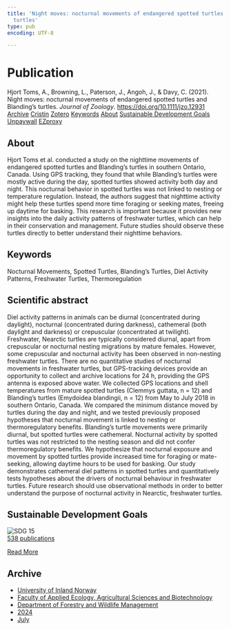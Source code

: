 ```yaml
---
title: 'Night moves: nocturnal movements of endangered spotted turtles and Blanding’s
  turtles'
type: pub
encoding: UTF-8

---
```

<h1>Publication</h1>
<article id="csl-bib-container-JECGCGH5" class="csl-bib-container">
  <div class="csl-bib-body"> <div class="csl-entry">Hjort Toms, A., Browning, L., Paterson, J., Angoh, J., &#38; Davy, C. (2021). Night moves: nocturnal movements of endangered spotted turtles and Blanding’s turtles. <i>Journal of Zoology</i>. <a href="https://doi.org/10.1111/jzo.12931">https://doi.org/10.1111/jzo.12931</a></div> </div>
  <div class="csl-bib-buttons">
    <a href="#taxonomy-article-JECGCGH5" alt="archive" class="csl-bib-button">Archive</a>
    <a href="https://app.cristin.no/results/show.jsf?id=2280742" alt="Cristin" class="csl-bib-button">Cristin</a>
    <a href="http://zotero.org/groups/5881554/items/JECGCGH5" alt="Zotero" class="csl-bib-button">Zotero</a>
    <a href="#keywords-article-JECGCGH5" alt="keywords" class="csl-bib-button">Keywords</a>
    <a href="#about-article-JECGCGH5" alt="about_pub" class="csl-bib-button">About</a>
    <a href="#sdg-article-JECGCGH5" alt="sdg" class="csl-bib-button">Sustainable Development Goals</a>
    <a href="https://doi.org/10.1111/jzo.12931" alt="Unpaywall" class="csl-bib-button">Unpaywall</a>
    <a href="https://doi.org/10.1111/jzo.12931" alt="EZproxy" class="csl-bib-button">EZproxy</a>
  </div>
  <div id="csl-bib-meta-container-JECGCGH5"></div>
</article>
<div id="csl-bib-meta-JECGCGH5" class="csl-bib-meta">
  <article id="about-article-JECGCGH5" class="about_pub-article">
    <h1>About</h1>
    Hjort Toms et al. conducted a study on the nighttime movements of endangered spotted turtles and Blanding’s turtles in southern Ontario, Canada. Using GPS tracking, they found that while Blanding’s turtles were mostly active during the day, spotted turtles showed activity both day and night. This nocturnal behavior in spotted turtles was not linked to nesting or temperature regulation. Instead, the authors suggest that nighttime activity might help these turtles spend more time foraging or seeking mates, freeing up daytime for basking. This research is important because it provides new insights into the daily activity patterns of freshwater turtles, which can help in their conservation and management. Future studies should observe these turtles directly to better understand their nighttime behaviors.
  </article>
  <article id="keywords-article-JECGCGH5" class="keywords-article">
    <h1>Keywords</h1>
    Nocturnal Movements, Spotted Turtles, Blanding’s Turtles, Diel Activity Patterns, Freshwater Turtles, Thermoregulation
  </article>
  <article id="abstract-article-JECGCGH5" class="abstract-article">
    <h1>Scientific abstract</h1>
    Diel activity patterns in animals can be diurnal (concentrated during daylight), nocturnal (concentrated during darkness), cathemeral (both daylight and darkness) or crepuscular (concentrated at twilight). Freshwater, Nearctic turtles are typically considered diurnal, apart from crepuscular or nocturnal nesting migrations by mature females. However, some crepuscular and nocturnal activity has been observed in non-nesting freshwater turtles. There are no quantitative studies of nocturnal movements in freshwater turtles, but GPS-tracking devices provide an opportunity to collect and archive locations for 24 h, providing the GPS antenna is exposed above water. We collected GPS locations and shell temperatures from mature spotted turtles (Clemmys guttata, n = 12) and Blanding’s turtles (Emydoidea blandingii, n = 12) from May to July 2018 in southern Ontario, Canada. We compared the minimum distance moved by turtles during the day and night, and we tested previously proposed hypotheses that nocturnal movement is linked to nesting or thermoregulatory benefits. Blanding’s turtle movements were primarily diurnal, but spotted turtles were cathemeral. Nocturnal activity by spotted turtles was not restricted to the nesting season and did not confer thermoregulatory benefits. We hypothesize that nocturnal exposure and movement by spotted turtles provide increased time for foraging or mate-seeking, allowing daytime hours to be used for basking. Our study demonstrates cathemeral diel patterns in spotted turtles and quantitatively tests hypotheses about the drivers of nocturnal behaviour in freshwater turtles. Future research should use observational methods in order to better understand the purpose of nocturnal activity in Nearctic, freshwater turtles.
  </article>
  <article id="sdg-article-JECGCGH5" class="sdg-article">
    <h1>Sustainable Development Goals</h1>
    <div class="sdg-container"><div id="sdg15" class="sdg">
        <img src="{{< params subfolder >}}images/sdg/sdg15_en.png" class="image" alt="SDG 15">
        <div class="sdg-overlay">
          <a href="{{< params subfolder >}}en/archive/?sdg=15#archive" class="sdg-publication-count"><span>538</span> publications</a>
          <p><a href="https://sdgs.un.org/goals/goal15" class="sdg-read-more">Read More</a></p>
        </div>
      </div></div>
  </article>
  <article id="taxonomy-article-JECGCGH5" class="taxonomy-article">
    <h1>Archive</h1>
    <ul>
      <li><a href="{{< params subfolder >}}en/archive/?key=3DCRN523">University of Inland Norway</a></li>
      <li><a href="{{< params subfolder >}}en/archive/?key=T77LXH6D">Faculty of Applied Ecology, Agricultural Sciences and Biotechnology</a></li>
      <li><a href="{{< params subfolder >}}en/archive/?key=7TRARPE3">Department of Forestry and Wildlife Management</a></li>
      <li><a href="{{< params subfolder >}}en/archive/?key=A4XX8HDP">2024</a></li>
      <li><a href="{{< params subfolder >}}en/archive/?key=XQSCGFIL">July</a></li>
    </ul>
  </article>
</div>
